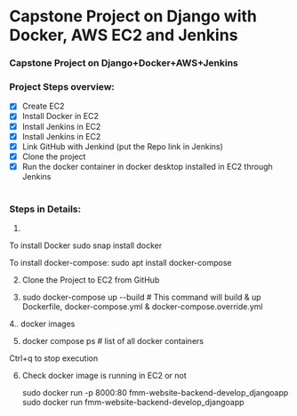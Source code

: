 # Capstone Project on Django with Docker, AWS EC2 and Jenkins
### Capstone Project on Django+Docker+AWS+Jenkins

### Project Steps overview:
 - [x] Create EC2
 - [x] Install Docker in EC2
 - [x] Install Jenkins in EC2
 - [x] Install Jenkins in EC2
 - [x] Link GitHub with Jenkind (put the Repo link in Jenkins)
 - [x] Clone the project
 - [x] Run the docker container in docker desktop installed in EC2 through Jenkins
<br><br>

### Steps in Details:
1.
To install Docker
sudo snap install docker

To install docker-compose:
sudo apt install docker-compose


2. Clone the Project to EC2 from GitHub

3. sudo docker-compose up --build    # This command will build & up Dockerfile, docker-compose.yml & docker-compose.override.yml

4.. docker images

5. docker compose ps  # list of all docker containers

Ctrl+q to stop execution

6. Check docker image is running in EC2 or not

     sudo docker run -p 8000:80 fmm-website-backend-develop_djangoapp
     sudo docker run fmm-website-backend-develop_djangoapp
